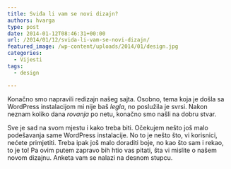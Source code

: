 ```yaml
---
title: Sviđa li vam se novi dizajn?
authors: hvarga
type: post
date: 2014-01-12T08:46:31+00:00
url: /2014/01/12/svida-li-vam-se-novi-dizajn/
featured_image: /wp-content/uploads/2014/01/design.jpg
categories:
  - Vijesti
tags:
  - design

---
```

Konačno smo napravili redizajn našeg sajta. Osobno, tema koja je došla sa WordPress instalacijom mi nije baš _legla_, no poslužila je svrsi. Nakon neznam koliko dana _rovanja_ po netu, konačno smo našli na dobru stvar.

Sve je sad na svom mjestu i kako treba biti. Očekujem nešto još malo podešavanja same WordPress instalacije. No to je nešto što, vi korisnici, nećete primjetiti. Treba ipak još malo doraditi boje, no kao što sam i rekao, to je to! Pa ovim putem zapravo bih htio vas pitati, šta vi mislite o našem novom dizajnu. Anketa vam se nalazi na desnom stupcu.